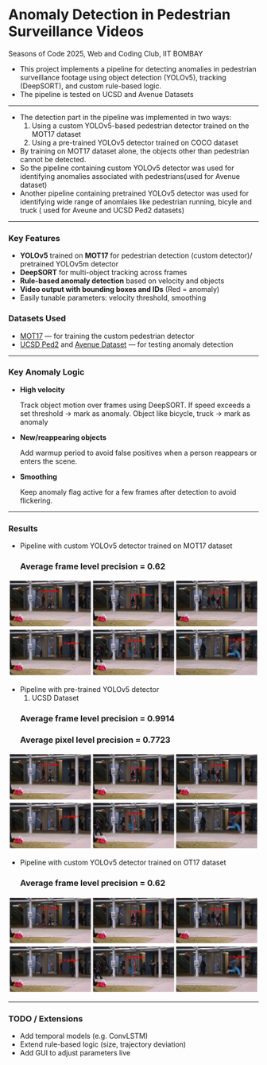# Anomaly Detection in Pedestrian Surveillance Videos
Seasons of Code 2025, Web and Coding Club, IIT BOMBAY


* This project implements a pipeline for detecting anomalies in pedestrian surveillance footage using object detection (YOLOv5), tracking (DeepSORT), and custom rule-based logic.
* The pipeline is tested on UCSD and Avenue Datasets
---
* The detection part in the pipeline was implemented in two ways:
  1. Using a custom YOLOv5-based pedestrian detector trained on the MOT17 dataset
  2. Using a pre-trained YOLOv5 detector trained on COCO dataset
* By training on MOT17 dataset alone, the objects other than pedestrian cannot be detected.
* So the pipeline containing custom YOLOv5 detector was used for identifying anomalies associated with pedestrians(used for Avenue dataset)
* Another pipeline containing pretrained YOLOv5 detector was used for identifying wide range of anomlaies like pedestrian running, bicyle and truck ( used for Aveune and UCSD Ped2  datasets)
---

### Key Features

* **YOLOv5** trained on **MOT17** for pedestrian detection (custom detector)/ pretrained YOLOv5m detector
* **DeepSORT** for multi-object tracking across frames
* **Rule-based anomaly detection** based on velocity and objects
* **Video output with bounding boxes and IDs** (Red = anomaly)
* Easily tunable parameters: velocity threshold, smoothing


### Datasets Used

* [MOT17](https://motchallenge.net/data/MOT17/) — for training the custom pedestrian detector
* [UCSD Ped2](http://www.svcl.ucsd.edu/projects/anomaly/dataset.htm) and [Avenue Dataset](http://www.cse.cuhk.edu.hk/leojia/projects/detectabnormal/dataset.html) — for testing anomaly detection

---

### Key Anomaly Logic

* **High velocity**
  
  Track object motion over frames using DeepSORT. If speed exceeds a set threshold → mark as anomaly.
  Object like bicycle, truck → mark as anomaly 

* **New/reappearing objects**
  
  Add warmup period to avoid false positives when a person reappears or enters the scene.

* **Smoothing**
  
  Keep anomaly flag active for a few frames after detection to avoid flickering.

---

### Results
* Pipeline with custom YOLOv5 detector trained on MOT17 dataset
  ### Average frame level precision = 0.62
![Results](result_custom_detector.png)

* Pipeline with pre-trained YOLOv5 detector
  1. UCSD Dataset
  ### Average frame level precision = 0.9914
  ### Average pixel level precision = 0.7723
![Results](result_custom_detector.png)

* Pipeline with custom YOLOv5 detector trained on OT17 dataset
  ### Average frame level precision = 0.62
![Results](result_custom_detector.png)

---

### TODO / Extensions

* Add temporal models (e.g. ConvLSTM)
* Extend rule-based logic (size, trajectory deviation)
* Add GUI to adjust parameters live


